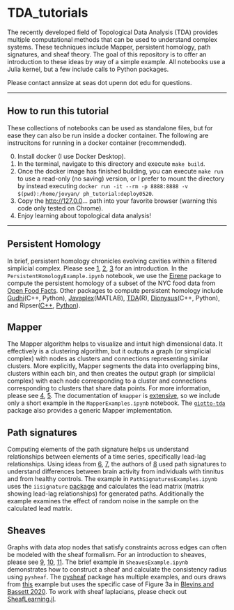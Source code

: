 # TDA_tutorials

The recently developed field of Topological Data Analysis (TDA) provides multiple computational methods that can be used to understand complex systems. These techniques include Mapper, persistent homology, path signatures, and sheaf theory. The goal of this repository is to offer an introduction to these ideas by way of a simple example. All notebooks use a Julia kernel, but a few include calls to Python packages.

Please contact annsize at seas dot upenn dot edu for questions.



------
## How to run this tutorial

These collections of notebooks can be used as standalone files, but for ease they can also be run inside a docker container. The following are instrucitons for running in a docker container (recommended).

0. Install docker (I use Docker Desktop).
1. In the terminal, navigate to this directory and execute `make build`.
2. Once the docker image has finished building, you can execute `make run` to use a read-only (no saving) version, or I prefer to mount the directory by instead executing `docker run -it --rm -p 8888:8888 -v $(pwd):/home/jovyan/ ph_tutorial:deploy0520`.
3. Copy the http://127.0.0... path into your favorite browser (warning this code only tested on Chrome).
4. Enjoy learning about topological data analysis!

------


## Persistent Homology

In brief, persistent homology chronicles evolving cavities within a filtered simplicial complex. Please see [1](https://epjdatascience.springeropen.com/articles/10.1140/epjds/s13688-017-0109-5), [2](https://www.ams.org/journals/bull/2009-46-02/S0273-0979-09-01249-X/S0273-0979-09-01249-X.pdf), [3](https://www.mitpressjournals.org/doi/pdf/10.1162/netn_a_00073) for an introduction. In the `PersistentHomologyExample.ipynb` notebook, we use the [Eirene](https://github.com/Eetion/Eirene.jl) package to compute the persistent homology of a subset of the NYC food data from [Open Food Facts](https://world.openfoodfacts.org/). Other packages to compute persistent homology include [Gudhi](http://gudhi.gforge.inria.fr/)(C++, Python), [Javaplex](http://appliedtopology.github.io/javaplex/)(MATLAB), [TDA](https://cran.r-project.org/web/packages/TDA/)(R), [Dionysus](https://www.mrzv.org/software/dionysus/)(C++, Python), and Ripser([C++](https://github.com/Ripser/ripser), [Python](https://github.com/scikit-tda/ripser.py)).


## Mapper

The Mapper algorithm helps to visualize and intuit high dimensional data. It effectively is a clustering algorithm, but it outputs a graph (or simplicial complex) with nodes as clusters and connections representing similar clusters. More explicitly, Mapper segments the data into overlapping bins, clusters within each bin, and then creates the output graph (or simplicial complex) with each node corresponding to a cluster and connections corresponding to clusters that share data points. For more information, please see [4](https://www.ayasdi.com/wp-content/uploads/2015/02/Topological_Methods_for_the_Analysis_of_High_Dimensional_Data_Sets_and_3D_Object_Recognition.pdf), [5](http://web.stanford.edu/group/bdl/papers/saggar-tda-mapper-cme/). The documentation of `kmapper` is [extensive](https://pypi.org/project/kmapper/), so we include only a short example in the `MapperExamples.ipynb` notebook. The [`giotto-tda`](https://github.com/giotto-ai/giotto-tda) package also provides a generic Mapper implementation.


## Path signatures

Computing elements of the path signature helps us understand relationships between elements of a time series, specifically lead-lag relationships. Using ideas from [6](https://arxiv.org/abs/1405.4537), [7](https://projecteuclid.org/euclid.bams/1183539443), the authors of [8](https://www.mitpressjournals.org/doi/full/10.1162/NETN_a_00053) used path signatures to understand differences between brain activity from individuals with tinnitus and from healthy controls. The example in `PathSignaturesExamples.ipynb` uses the `iisignature` [package](https://pypi.org/project/iisignature/) and calculates the lead matrix (matrix showing lead-lag relationships) for generated paths. Additionally the example examines the effect of random noise in the sample on the calculated lead matrix.


## Sheaves

Graphs with data atop nodes that satisfy constraints across edges can often be modeled with the sheaf formalism. For an introduction to sheaves, please see [9](https://www.math.upenn.edu/~jhansen/content/gentleintroduction.pdf), [10](https://arxiv.org/abs/1303.3255), [11](https://arxiv.org/abs/1603.01446). The brief example in `SheavesExample.ipynb` demonstrates how to construct a sheaf and calculate the consistency radius using `pysheaf`. The [pysheaf](https://github.com/kb1dds/pysheaf) package has multiple examples, and ours draws from [this](https://github.com/kb1dds/pysheaf/blob/master/pysheaf/consistencyFiltrationExample.py) example but uses the specific case of Figure 3a in [Blevins and Bassett 2020](https://link.springer.com/referenceworkentry/10.1007%2F978-3-319-70658-0_87-1). To work with sheaf laplacians, please check out [SheafLearning.jl](https://github.com/hansenjakob/SheafLearning.jl).
